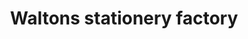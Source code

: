 ---
title: "Waltons  stationery factory"
url: /wynberg/waltons-stationery-factory/
shop: office supplies
---